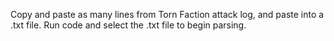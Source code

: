 Copy and paste as many lines from Torn Faction attack log, and paste into a .txt file.
Run code and select the .txt file to begin parsing.

